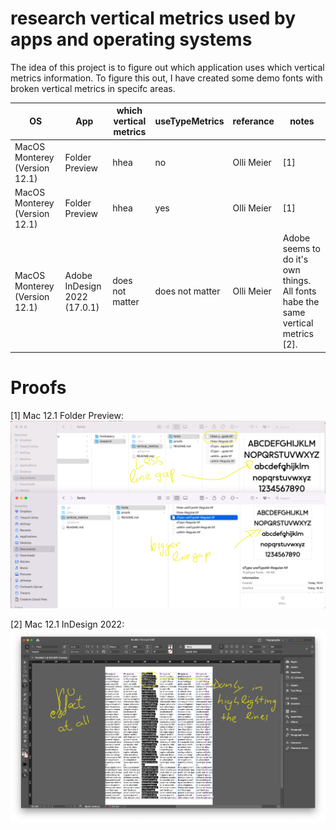 # research vertical metrics used by apps and operating systems

The idea of this project is to figure out which application uses which vertical metrics information.
To figure this out, I have created some demo fonts with broken vertical metrics in specifc areas.


| OS  | App             | which vertical metrics       | useTypeMetrics  | referance | notes                                                                            | 
| ------------- |-----------------|------------------------------|-----------------| ------------- |----------------------------------------------------------------------------------|
| MacOS Monterey (Version 12.1) |  Folder Preview           | hhea               | no              | Olli Meier | [1]                                                                              |
| MacOS Monterey (Version 12.1) | Folder Preview            | hhea               | yes             | Olli Meier | [1]                                                                              |
| MacOS Monterey (Version 12.1) | Adobe InDesign 2022 (17.0.1) | does not matter | does not matter | Olli Meier | Adobe seems to do it's own things. All fonts habe the same vertical metrics [2]. |



# Proofs
[1] Mac 12.1 Folder Preview:
![Mac 12.1 InDesign 17.0.1](./proofs/olli_meier/MacPreview.png?raw=true "Mac 12.1 Folder Preview")


[2] Mac 12.1 InDesign 2022:
![Mac 12.1 InDesign 2022](./proofs/olli_meier/MacInDesign2022.png?raw=true "Mac 12.1 InDesign 17.0.1")


